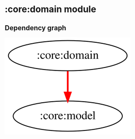 # :core:domain module

## Dependency graph

![Dependency graph](../../docs/images/graphs/dep_graph_core_domain.svg)
